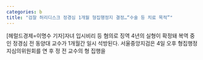 ```yaml
---
categories: b
title: "검찰 허리디스크 정경심 1개월 형집행정지 결정…“수술 등 치료 목적”"
---
```

[헤럴드경제=이명수 기자]자녀 입시비리 등 혐의로 징역 4년의 실형이 확정돼 복역 중인 정경심 전 동양대 교수가 1개월간 일시 석방된다. 서울중앙지검은 4일 오후 형집행정지심의위원회를 연 후 정 전 교수의 형 집행을